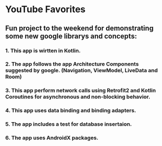 # YouTube Favorites

## Fun project to the weekend for demonstrating some new google librarys and concepts:

### 1. This app is wirtten in Kotlin.

### 2. The app follows the app Architecture Components suggested by google. (Navigation, ViewModel, LiveData and Room)

### 3. This app perform network calls using Retrofit2 and Kotlin Coroutines for asynchronous and non-blocking behavior.

### 4. This app uses data binding and binding adapters.

### 5. The app includes a test for database insertaion.

### 6. The app uses AndroidX packages.

